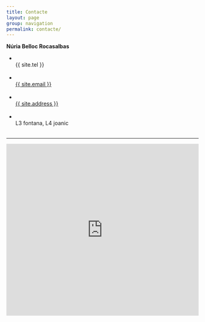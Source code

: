 ```yaml
---
title: Contacte
layout: page
group: navigation
permalink: contacte/
---
```

<div class="text-center">
  <strong>Núria Belloc Rocasalbas</strong>

  <ul class="list-unstyled">
    <li><i class="fa fa-whatsapp"></i><br>{{ site.tel }}<br><br></li>
    <li><i class="fa fa-envelope-o"></i><br><a href="mailto:{{ site.email }}">{{ site.email }}</a><br><br></li>
    <li><i class="fa fa-map-marker"></i><br><a href="https://goo.gl/maps/Ajnwv">{{ site.address }}</a><br><br></li>
    <li><i class="fa fa-subway "></i><br><span class="l3">L3 fontana</spnan>, <span class="l4">L4 joanic</span> <br><br></li>
  </ul>
  <hr>
  <iframe
  	src="https://www.google.com/maps/embed?pb=!1m14!1m8!1m3!1d2992.398736453312!2d2.1586423!3d41.408862299999996!3m2!1i1024!2i768!4f13.1!3m3!1m2!1s0x12a4a2ba36777bed%3A0x8854a6dbf200d4fb!2sCarrer+de+Sors%2C+10%2C+08024+Barcelona!5e0!3m2!1sca!2ses!4v1423177515170" width="100%" height="450" frameborder="0" style="border:0"></iframe>
</span>

<!--
> [Arc90.com — Get In Touch](http://www.arc90.com/contact/)
-->
